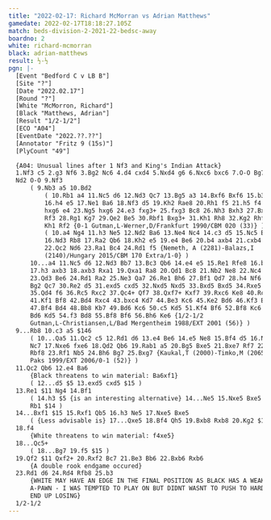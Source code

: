 ```yaml
---
title: "2022-02-17: Richard McMorran vs Adrian Matthews"
gamedate: 2022-02-17T18:18:27.105Z
match: beds-division-2-2021-22-bedsc-away
boardno: 2
white: richard-mcmorran
black: adrian-matthews
result: ½-½
pgn: |-
  [Event "Bedford C v LB B"]
  [Site "?"]
  [Date "2022.02.17"]
  [Round "?"]
  [White "McMorron, Richard"]
  [Black "Matthews, Adrian"]
  [Result "1/2-1/2"]
  [ECO "A04"]
  [EventDate "2022.??.??"]
  [Annotator "Fritz 9 (15s)"]
  [PlyCount "49"]

  {A04: Unusual lines after 1 Nf3 and King's Indian Attack} 
  1.Nf3 c5 2.g3 Nf6 3.Bg2 Nc6 4.d4 cxd4 5.Nxd4 g6 6.Nxc6 bxc6 7.O-O Bg7 8.
  Nd2 O-O 9.Nf3 
      ( 9.Nb3 a5 10.Bd2 
          ( 10.Rb1 a4 11.Nc5 d6 12.Nd3 Qc7 13.Bg5 a3 14.Bxf6 Bxf6 15.b3 Bc3 
          16.h4 e5 17.Ne1 Ba6 18.Nf3 d5 19.Kh2 Rae8 20.Rh1 f5 21.h5 f4 22.
          hxg6 e4 23.Ng5 hxg6 24.e3 fxg3+ 25.fxg3 Bc8 26.Nh3 Bxh3 27.Bxh3 
          Rf3 28.Rg1 Kg7 29.Qe2 Be5 30.Rbf1 Bxg3+ 31.Kh1 Rh8 32.Kg2 Rhf8 33.
          Kh1 Rf2 {0-1 Gutman,L-Werner,D/Frankfurt 1990/CBM 020 (33)} )
          ( 10.a4 Ng4 11.h3 Ne5 12.Nd2 Ba6 13.Ne4 Nc4 14.c3 d5 15.Nc5 Bc8 
          16.Nd3 Rb8 17.Ra2 Qb6 18.Kh2 e5 19.e4 Be6 20.b4 axb4 21.cxb4 d4 
          22.Qc2 Nd6 23.Ra1 Bc4 24.Rd1 f5 {Nemeth, A (2281)-Balazs,I 
          (2140)/Hungary 2015/CBM 170 Extra/1-0} )
      10...a4 11.Nc5 d6 12.Nd3 Bb7 13.Bc3 Qb6 14.e4 e5 15.Re1 Rfe8 16.b3 h5 
      17.h3 axb3 18.axb3 Rxa1 19.Qxa1 Ra8 20.Qd1 Bc8 21.Nb2 Ne8 22.Nc4 Qb8 
      23.Qd3 Be6 24.Rd1 Ra2 25.Ne3 Qa7 26.Re1 Bh6 27.Bf1 Qd7 28.h4 Nf6 29.
      Bg2 Qc7 30.Re2 d5 31.exd5 cxd5 32.Nxd5 Nxd5 33.Bxd5 Bxd5 34.Rxe5 Bc6 
      35.Qd4 f6 36.Rc5 Rxc2 37.Qc4+ Qf7 38.Qxf7+ Kxf7 39.Rxc6 Ke8 40.Rc4 f5 
      41.Kf1 Bf8 42.Bd4 Rxc4 43.bxc4 Kd7 44.Be3 Kc6 45.Ke2 Bd6 46.Kf3 Be5 
      47.Bf4 Bd4 48.Bb8 Kb7 49.Bd6 Kc6 50.c5 Kd5 51.Kf4 Bf6 52.Bf8 Kc6 53.
      Bd6 Kd5 54.f3 Bd8 55.Bf8 Bf6 56.Bh6 Ke6 {1/2-1/2 
      Gutman,L-Christiansen,L/Bad Mergentheim 1988/EXT 2001 (56)} )
  9...Rb8 10.c3 a5 $146 
      ( 10...Qa5 11.Qc2 c5 12.Rd1 d6 13.e4 Be6 14.e5 Ne8 15.Bf4 d5 16.Ng5 
      Nc7 17.Nxe6 fxe6 18.Qd2 Qb6 19.Rab1 a5 20.Bg5 Bxe5 21.Bxe7 Rf7 22.Bg5 
      Rbf8 23.Rf1 Nb5 24.Bh6 Bg7 25.Bxg7 {Kaukal,T (2000)-Timko,M (2065)/ 
      Paks 1999/EXT 2006/0-1 (52)} )
  11.Qc2 Qb6 12.e4 Ba6 
      {Black threatens to win material: Ba6xf1}
      ( 12...d5 $5 13.exd5 cxd5 $15 )
  13.Re1 $11 Ng4 14.Bf1 
      ( 14.h3 $5 {is an interesting alternative} 14...Ne5 15.Nxe5 Bxe5 16.
      Rb1 $14 )
  14...Bxf1 $15 15.Rxf1 Qb5 16.h3 Ne5 17.Nxe5 Bxe5 
      ( {Less advisable is} 17...Qxe5 18.Bf4 Qh5 19.Bxb8 Rxb8 20.Kg2 $16 )
  18.f4 
      {White threatens to win material: f4xe5}
  18...Qc5+ 
      ( 18...Bg7 19.f5 $15 )
  19.Qf2 $11 Qxf2+ 20.Rxf2 Bc7 21.Be3 Bb6 22.Bxb6 Rxb6 
      {A double rook endgame occured}
  23.Rd1 d6 24.Rd4 Rfb8 25.b3 
      {WHITE MAY HAVE AN EDGE IN THE FINAL POSITION AS BLACK HAS A WEAK 
      A-PAWN - I WAS TEMPTED TO PLAY ON BUT DIDNT WASNT TO PUSH TO HARD AND 
      END UP LOSING}
  1/2-1/2
---
```

